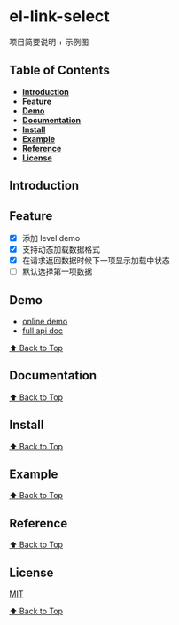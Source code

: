 # el-link-select

项目简要说明 + 示例图

## Table of Contents

* **[Introduction](#introduction)**
* **[Feature](#feature)**
* **[Demo](#demo)**
* **[Documentation](#documentation)**
* **[Install](#install)**
* **[Example](#example)**
* **[Reference](#reference)**
* **[License](#license)**

## Introduction

## Feature

* [x] 添加 level demo
* [x] 支持动态加载数据格式
* [x] 在请求返回数据时候下一项显示加载中状态
* [ ] 默认选择第一项数据

## Demo

* [online demo](https://femessage.github.io/el-link-select/storybook/)
* [full api doc](https://femessage.github.io/el-link-select/)

[⬆ Back to Top](#table-of-contents)

## Documentation

[⬆ Back to Top](#table-of-contents)

## Install

[⬆ Back to Top](#table-of-contents)

## Example

[⬆ Back to Top](#table-of-contents)

## Reference

[⬆ Back to Top](#table-of-contents)

## License

[MIT](./LICENSE)

[⬆ Back to Top](#table-of-contents)
